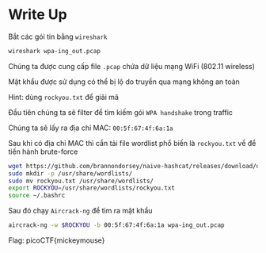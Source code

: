 # Write Up

Bắt các gói tin bằng `wireshark`

```bash
wireshark wpa-ing_out.pcap
```

Chúng ta được cung cấp file `.pcap` chứa dữ liệu mạng WiFi (802.11 wireless)

Mật khẩu được sử dụng có thể bị lộ do truyền qua mạng không an toàn

Hint: dùng `rockyou.txt` để giải mã

Đầu tiên chúng ta sẽ filter để tìm kiếm gói `WPA handshake` trong traffic

Chúng ta sẽ lấy ra địa chỉ MAC: `00:5f:67:4f:6a:1a`

Sau khi có địa chỉ MAC thì cần tải file wordlist phổ biến là `rockyou.txt` về để tiến hành brute-force

```bash
wget https://github.com/brannondorsey/naive-hashcat/releases/download/data/rockyou.txt
sudo mkdir -p /usr/share/wordlists/
sudo mv rockyou.txt /usr/share/wordlists/
export ROCKYOU=/usr/share/wordlists/rockyou.txt
source ~/.bashrc
```

Sau đó chạy `Aircrack-ng` để tìm ra mật khẩu

```bash
aircrack-ng -w $ROCKYOU -b 00:5f:67:4f:6a:1a wpa-ing_out.pcap
```

Flag: picoCTF{mickeymouse}
